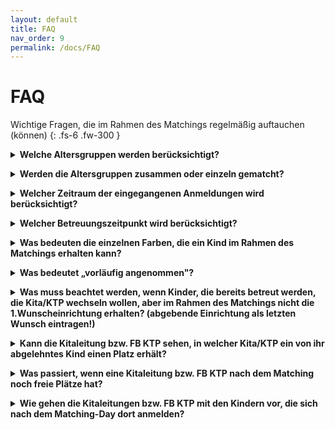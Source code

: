 ```yaml
---
layout: default
title: FAQ
nav_order: 9
permalink: /docs/FAQ
---
```


# FAQ

Wichtige Fragen, die im Rahmen des Matchings regelmäßig auftauchen (können)
{: .fs-6 .fw-300 }


<details>
    <summary><b>Welche Altersgruppen werden berücksichtigt?</b></summary>
    Zu empfehlen ist eine Differenzierung nach dem jeweils geltenden Gesetz. In Nordrhein-Westfalen beispielsweise sind es gem. dem Kinderbildungsgesetz unter 2-jährige, 2-jährige und über 3-Jährige. 
</details>
<p> </p>
<details>
    <summary><b>Werden die Altersgruppen zusammen oder einzeln gematcht?</b></summary>
    Wir empfehlen jede Altersgruppe einzeln zu matchen. Dies erleichtert das Verfahren für alle Beteiligten. 
</details>
<p> </p>
<details>
    <summary><b>Welcher Zeitraum der eingegangenen Anmeldungen wird berücksichtigt?</b></summary>
    Wir empfehlen einen Stichtag zu kommunizieren, bis zu dem die Vormerkungen der Eltern eingehen müssen, um für die Vergabe in diesem Jahr berücksichtigt zu werden.
</details>
<p> </p>
<details>
    <summary><b>Welcher Betreuungszeitpunkt wird berücksichtigt?</b></summary>
    Die Eltern geben einen gewünschten Betreuungsbeginn an. Die Kommune legt dann fest, welcher Zeitraum für die aktuelle Vergabe berücksichtigt werden soll. Beispielweise bis Dezember. 
</details>
<p> </p>
<details>
    <summary><b>Was bedeuten die einzelnen Farben, die ein Kind im Rahmen des Matchings erhalten kann?</b></summary>
    Falls ein Kind nach einer Matching-Runde “grün” hinterlegt ist, bedeutet das, dass das Kind das Angebot endgültig angenommen hat. In diesem Fall bleibt das Kind im Laufe der weiteren Matching-Runden bei der Einrichtung und sagt keiner anderen Kita zu.
    
    Falls ein Kind nach einer Matching-Runde “blau” hinterlegt ist, bedeutet das, dass das Kind das Angebot vorläufig angenommen hat, aber noch nicht endgültig. Es kann sein, dass das Kind in einer der nächsten Runden ein Angebot von seiner Erstwunscheinrichtung erhält. 

    Falls ein Kind “rot” hinterlegt ist, bedeutet das, dass die Einrichtung dem Kind aktuell kein Angebot machen kann. Entweder hat die Einrichtung nämlich keine Kapazität (mehr), um dem Kind ein Angebot zu machen, oder das Kind hat ein Angebot einer Kita, zu der das Kind lieber gehen würde, erhalten. 
</details>
<p> </p>
<details>
    <summary><b>Was bedeutet „vorläufig angenommen"?</b></summary>
    Im Zuge des Matchings kann es sein, dass ein Kind das Angebot einer Einrichtung “vorläufig angenommen" hat. In diesem Fall kann es sein, dass das Kind in einer der nächsten Runden ein Angebot von einer höher präferierten Wunscheinrichtung erhält. 
</details>
<p> </p>
<details>
    <summary><b>Was muss beachtet werden, wenn Kinder, die bereits betreut werden, die Kita/KTP wechseln wollen, aber im Rahmen des Matchings nicht die 1.Wunscheinrichtung erhalten? (abgebende Einrichtung als letzten Wunsch eintragen!)</b></summary>
    Im Fall eines Wechselwunsches kann der Name der abgebenden Einrichtung als letztgenannte Wunscheinrichtung eingetragen werden. Dies führt in der Regel dazu, dass das Wechselkind nicht den Betreuungsplatz verliert.  
</details>
<p> </p>
<details>
    <summary><b>Kann die Kitaleitung bzw. FB KTP sehen, in welcher Kita/KTP ein von ihr abgelehntes Kind einen Platz erhält?</b></summary>
    Nach dem Matching-Day besteht die Möglichkeit für das Jugendamt, einen Datenexport mit den versorgten und unversorgten Kindern zu generieren. Inwiefern die Kitaleitungen die Infos erhalten, obliegt dem jeweiligen Jugendamt.  
</details>
<p> </p>
<details>
    <summary><b>Was passiert, wenn eine Kitaleitung bzw. FB KTP nach dem Matching noch freie Plätze hat?</b></summary>
    Da das Matching “intern” erfolgt und die Eltern erstmal nicht informiert werden, ist die tatsächliche Vergabe (Zu-/Absage) zwingend erforderlich. Sofern es in diesem Zuge noch unversorgte Kinder gibt, können sich diese in den Einrichtungen mit freien Plätzen melden. 
</details>
<p> </p>
<details>
    <summary><b>Wie gehen die Kitaleitungen bzw. FB KTP mit den Kindern vor, die sich nach dem Matching-Day dort anmelden?</b></summary>
    Dies ist abhängig von dem Vorgehen in den einzelnen Kommunen. Falls das Matching beispielsweise nur einmal im Jahr für die Hauptvergabe zum 1. August des neuen Kitajahres erfolgt, sind die Kinder, die sich nach dem Matching-Day anmelden, wie unterjährige Anmeldungen zu betrachten. 
</details>

